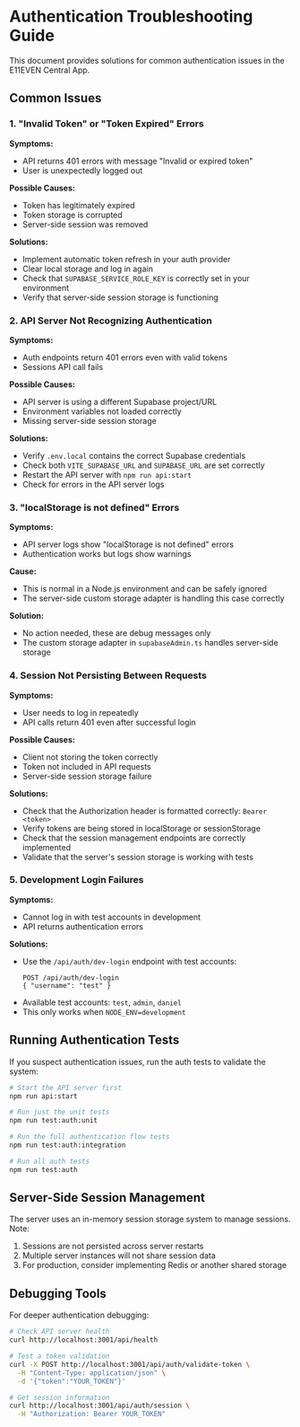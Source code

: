 # Authentication Troubleshooting Guide

This document provides solutions for common authentication issues in the E11EVEN Central App.

## Common Issues

### 1. "Invalid Token" or "Token Expired" Errors

**Symptoms:**
- API returns 401 errors with message "Invalid or expired token"
- User is unexpectedly logged out

**Possible Causes:**
- Token has legitimately expired
- Token storage is corrupted
- Server-side session was removed

**Solutions:**
- Implement automatic token refresh in your auth provider
- Clear local storage and log in again
- Check that `SUPABASE_SERVICE_ROLE_KEY` is correctly set in your environment
- Verify that server-side session storage is functioning

### 2. API Server Not Recognizing Authentication

**Symptoms:**
- Auth endpoints return 401 errors even with valid tokens
- Sessions API call fails

**Possible Causes:**
- API server is using a different Supabase project/URL
- Environment variables not loaded correctly
- Missing server-side session storage

**Solutions:**
- Verify `.env.local` contains the correct Supabase credentials
- Check both `VITE_SUPABASE_URL` and `SUPABASE_URL` are set correctly
- Restart the API server with `npm run api:start`
- Check for errors in the API server logs

### 3. "localStorage is not defined" Errors

**Symptoms:**
- API server logs show "localStorage is not defined" errors
- Authentication works but logs show warnings

**Cause:**
- This is normal in a Node.js environment and can be safely ignored
- The server-side custom storage adapter is handling this case correctly

**Solution:**
- No action needed, these are debug messages only
- The custom storage adapter in `supabaseAdmin.ts` handles server-side storage

### 4. Session Not Persisting Between Requests

**Symptoms:**
- User needs to log in repeatedly
- API calls return 401 even after successful login

**Possible Causes:**
- Client not storing the token correctly
- Token not included in API requests
- Server-side session storage failure

**Solutions:**
- Check that the Authorization header is formatted correctly: `Bearer <token>`
- Verify tokens are being stored in localStorage or sessionStorage
- Check that the session management endpoints are correctly implemented
- Validate that the server's session storage is working with tests

### 5. Development Login Failures

**Symptoms:**
- Cannot log in with test accounts in development
- API returns authentication errors

**Solutions:**
- Use the `/api/auth/dev-login` endpoint with test accounts:
  ```
  POST /api/auth/dev-login
  { "username": "test" }
  ```
- Available test accounts: `test`, `admin`, `daniel`
- This only works when `NODE_ENV=development`

## Running Authentication Tests

If you suspect authentication issues, run the auth tests to validate the system:

```bash
# Start the API server first
npm run api:start

# Run just the unit tests
npm run test:auth:unit

# Run the full authentication flow tests
npm run test:auth:integration

# Run all auth tests
npm run test:auth
```

## Server-Side Session Management

The server uses an in-memory session storage system to manage sessions. Note:

1. Sessions are not persisted across server restarts
2. Multiple server instances will not share session data
3. For production, consider implementing Redis or another shared storage

## Debugging Tools

For deeper authentication debugging:

```bash
# Check API server health
curl http://localhost:3001/api/health

# Test a token validation
curl -X POST http://localhost:3001/api/auth/validate-token \
  -H "Content-Type: application/json" \
  -d '{"token":"YOUR_TOKEN"}'

# Get session information
curl http://localhost:3001/api/auth/session \
  -H "Authorization: Bearer YOUR_TOKEN"
``` 